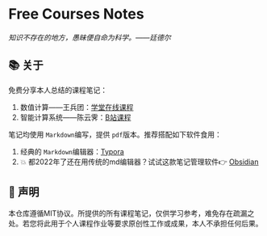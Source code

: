 # Free Courses Notes

*知识不存在的地方，愚昧便自命为科学。——廷德尔*

## 📚 关于

免费分享本人总结的课程笔记：

1. 数值计算——王兵团：[学堂在线课程](https://www.xuetangx.com/course/bjtu07011003090/12425445)
2. 智能计算系统——陈云霁：[B站课程](https://space.bilibili.com/494117284)

笔记均使用 `Markdown`编写，提供 `pdf`版本。推荐搭配如下软件食用：

1. 经典的 `Markdown`编辑器：[Typora](https://typora.io/)
2. 💥 都2022年了还在用传统的md编辑器？试试这款笔记管理软件👉 [Obsidian](https://obsidian.md/)

## 📌 声明

本仓库遵循MIT协议。所提供的所有课程笔记，仅供学习参考，难免存在疏漏之处。若您将此用于个人课程作业等要求原创性工作或成果，本人不承担任何后果。
